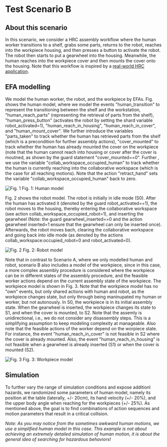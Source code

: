 # Test Scenario B

## About this scenario
In this scenario, we consider a HRC assembly workflow where the human worker transitions to a shelf, grabs some parts, returns to the robot, reaches into the workpiece housing, and then presses a button to activate the robot. The robot then starts to put a gearwheel into the housing. Meanwhile, the human reaches into the workpiece cover and then mounts the cover onto the housing. Note that this workflow is inspired by a [real-world HRC application](https://youtu.be/02TzqIvWiso).

## EFA modelling
We model the human worker, the robot, and the workpiece by EFAs. Fig. shows the human model, where we model the events "human_transition" to represent the transitioning between the shelf and the workstation, "human_reach_parts" (representing the retrieval of parts from the shelf), "human_press_button" (activates the robot by setting the shard variable robot_activated=1), "human_reach_in_housing", "human_reach_in_cover", and "human_mount_cover". We further introduce the variables "parts_taken" to track whether the human has retrieved parts from the shelf (which is a precondition for further assembly actions), "cover_mounted" to track whether the human has already mounted the cover on the workpiece (note that the human cannot reach into housing or cover after the cover is moutned, as shown by the guard statement "cover_mounted==0". Further , we use the variable "collab_workspace_occupied_human" to track whether the human is currently reaching into the collaborative workspace (which is the case for all reaching motions). Note that the action "retract_hand" sets the variable "collab_workspace_occupied_human" back to zero.

![Fig. 1](https://user-images.githubusercontent.com/56551323/190402050-ed328d50-de6b-4b0d-911b-42db1c50542b.png)
Fig. 1: Human model


Fig. 2 shows the robot model. The robot is initially in idle mode (S0). After the human has activated it (denoted by the guard robot_activated==1), the robot moves to the housing, thereby entering the collaborative workspace (see action collab_workspace_occupied_robot=1), and inserting the gearwheel (Note: the guard gearwheel_inserted==0 and the action gearwheel inserted=1 ensure that the gearwheel can only be inserted once). Afterwards, the robot moves bach, clearing the collaborative workspace and going back into idle mode (as denoted by the actions collab_workspace:occupied_robot=0 and robot_activated=0).   

![Fig. 2](https://user-images.githubusercontent.com/56551323/190404921-c7454263-8c09-400a-9f3a-48f2971094fd.png)
Fig. 2: Robot model

Note that in contrast to Scenario A, where we only modelled human and robot, scenario B also includes a model of the workpiece, since in this case, a more complex assembly procedure is considered where the workpiece can be in different states of the assembly procedure, and the feasible worker actions depend on the current assembly state of the workpiece. The workpiece model is shown in Fig. 3. Note that the workpiece model has no "own" events, but only shared actions with human and robot, as the workpiece changes state, but only through being maninupated my human or worker, but not autonously. In S0, the workpiece is in its initial assembly state. When the gearwheel is inserted, the workpiece changes its state to S1, and when the cover is mounted, to S2. Note that the assemly is unidirectional, i.e., we do not consider any disassembly steps. This is a simplifying assumption to keep modeling complexity at manageable. Also note that the feasible actions of the worker depend on the worpiece state. For instance, the event "human_reach_in_cover" is not feasible in S2 where the cover is already mounted. Also, the event "human_reach_in_housing" is not feasible when a gearwheel is already inserted (S1) or when the cover is mounted (S2).

![Fig. 3](https://user-images.githubusercontent.com/56551323/190406251-efb3772a-3541-4c4b-8c5b-49ccc5857115.png)
Fig. 3: Workpiece model




## Simulation

To further vary the range of simulation conditions and expose additionl hazards, we randomized some parameters of human model, namely its position at the table (laterally, +/- 20cm), its hand velocity (+/- 20%), and the upper body angle when reaching for the workpieces (+/- 25%). As mentioned above, the goal is to find combinations of action sequences and motion parameters that result in a critical collision. 

_Note: As you may notice from the sometimes awkward human motions, we use a simplified human model in this case. This example is not about achieving an extremely detailed simulation of human motion, it is about the general idea of searching for hazardous behaviors!_
